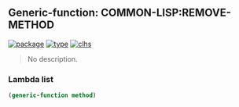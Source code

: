 ## Generic-function: COMMON-LISP:REMOVE-METHOD
[![package](https://img.shields.io/badge/Package-COMMON--LISP-5f9ea0.svg?style=social&colorA=999999)](../) [![type](https://img.shields.io/badge/Type-Generic--Function-5f9ea0.svg?style=social&colorA=999999)](../#generic-function) [![clhs](https://img.shields.io/badge/CLHS-REMOVE--METHOD-5f9ea0.svg?style=social&colorA=999999)](http://www.lispworks.com/documentation/HyperSpec/Body/f_rm_met.htm) 

> No description.

### Lambda list
```cl
(generic-function method)
```

